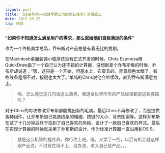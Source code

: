 ```yaml
---
layout: post
title: 《硅谷革命——成就苹果公司的疯狂往事》读后感二
date: 2017-10-22
tag: 感悟
---
```


**“如果你不知道怎么满足用户的需求，那么就给他们自我满足的条件”**

作为一个终极美学总监，乔布斯对产品总是有着无比的挑剔。

在Macintosh桌面装饰小程序还没有正式开发的时候，Chris Espinosa用QuickDraw画了一个自己认为还不错的计算器，没想到拿个乔布斯看的时候，乔布斯却说道：“嗯，这只是一个开始，但基本上，它蛮丑的。背景颜色太暗了，有些线条粗细不对，按键也太大了。”单纯的Chris说他会继续改，直到乔布斯满意为止。
> 咦，怎么感觉这几句话这么熟悉，难道全世界所有的产品经理都是这些套路吗？

对于Chris的每次修改乔布斯都能挑出新的毛病。最后Chris不再修改了，而是提供各种组件，让乔布斯自己挑选线条的粗细、按键的大小、背景图案等。这样乔布斯在试了十几分钟后终于找到了自己喜欢的风格，设计了一款自己喜欢的样式。最后在实现计算器的时候就采用了乔布斯的设计，作为标准计算器一直沿用到OS 9。
> 就是这么机智的程序员，你行你上吧。嗯，又学了一招，以后有机会就这样跟产品说，不过现在用不上，没办法，老大自己是产品。。。